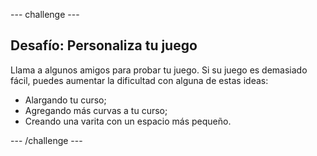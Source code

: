 \--- challenge \---

## Desafío: Personaliza tu juego

Llama a algunos amigos para probar tu juego. Si su juego es demasiado fácil, puedes aumentar la dificultad con alguna de estas ideas:

- Alargando tu curso;
- Agregando más curvas a tu curso;
- Creando una varita con un espacio más pequeño.

\--- /challenge \---